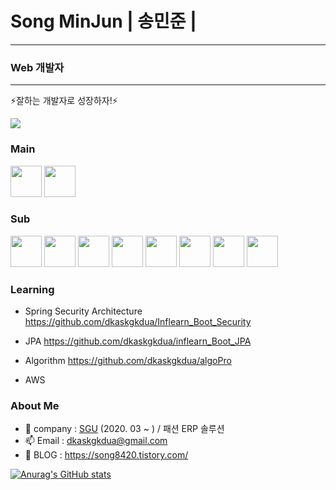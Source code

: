 # Song MinJun | 송민준 | 
-----
### Web 개발자
-----
⚡잘하는 개발자로 성장하자!⚡

<a href="https://hits.seeyoufarm.com"><img src="https://hits.seeyoufarm.com/api/count/incr/badge.svg?url=https%3A%2F%2Fgithub.com%2Fdkaskgkdua&count_bg=%2379C83D&title_bg=%23555555&icon=&icon_color=%23D7CECE&title=hits&edge_flat=false"/></a>

### Main
<image src="https://user-images.githubusercontent.com/56568571/107945025-5ed89680-6fd2-11eb-8267-3eedb9c2ccac.png" height="50" width="50"> <image src="https://user-images.githubusercontent.com/56568571/107945889-9d228580-6fd3-11eb-873c-1919bb065a90.png" height="50" width="50">

### Sub
<image src="https://user-images.githubusercontent.com/56568571/107945705-5cc30780-6fd3-11eb-982c-56fd269ce495.png" height="50" width="50"> <image src="https://user-images.githubusercontent.com/56568571/107945729-651b4280-6fd3-11eb-9c68-488239499c4d.png" height="50" width="50"> <image src="https://user-images.githubusercontent.com/56568571/107945808-82501100-6fd3-11eb-83a6-2a2da0d71ae4.png" height="50" width="50"> <image src="https://user-images.githubusercontent.com/56568571/107945918-a4e22a00-6fd3-11eb-9ba7-ae0995463e47.png" height="50" width="50"> <image src="https://user-images.githubusercontent.com/56568571/107945824-8845f200-6fd3-11eb-91e0-33e0a1a3b92e.png" height="50" width="50"> <image src="https://user-images.githubusercontent.com/56568571/107945749-6cdae700-6fd3-11eb-9051-b7377068e5b6.png" height="50" width="50"> <image src="https://user-images.githubusercontent.com/56568571/107945949-aca1ce80-6fd3-11eb-9bb9-cc59ae572a59.png" height="50" width="50"> <image src="https://user-images.githubusercontent.com/56568571/107945967-b3c8dc80-6fd3-11eb-9af1-80fa97dd0efa.png" height="50" width="50">

### Learning
- Spring Security Architecture
https://github.com/dkaskgkdua/Inflearn_Boot_Security

- JPA
https://github.com/dkaskgkdua/inflearn_Boot_JPA

- Algorithm
https://github.com/dkaskgkdua/algoPro

- AWS


### About Me
- 🔭 company : [SGU](http://www.sgu.co.kr/) (2020. 03 ~ ) / 패션 ERP 솔루션
- 📫 Email : dkaskgkdua@gmail.com
- 🌱 BLOG : https://song8420.tistory.com/
<!--
**dkaskgkdua/dkaskgkdua** is a ✨ _special_ ✨ repository because its `README.md` (this file) appears on your GitHub profile.

Here are some ideas to get you started:

- 🔭 I’m currently working on ...
- 🌱 I’m currently learning ...
- 👯 I’m looking to collaborate on ...
- 🤔 I’m looking for help with ...
- 💬 Ask me about ...
- 📫 How to reach me: ...
- 😄 Pronouns: ...
- ⚡ Fun fact: ...
-->




[![Anurag's GitHub stats](https://github-readme-stats.vercel.app/api?username=dkaskgkdua)](https://github.com/anuraghazra/github-readme-stats)
